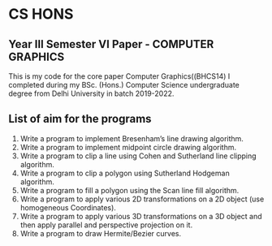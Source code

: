 # CS HONS

## Year III Semester VI Paper - COMPUTER GRAPHICS

This is my code for the core paper Computer Graphics((BHCS14) I completed during my BSc. (Hons.) Computer Science undergraduate degree from Delhi University in batch 2019-2022.

## List of aim for the programs

1. Write a program to implement Bresenham’s line drawing algorithm.
2. Write a program to implement midpoint circle drawing algorithm.
3. Write a program to clip a line using Cohen and Sutherland line clipping algorithm.
4. Write a program to clip a polygon using Sutherland Hodgeman algorithm.
5. Write a program to fill a polygon using the Scan line fill algorithm.
6. Write a program to apply various 2D transformations on a 2D object (use homogeneous Coordinates).
7. Write a program to apply various 3D transformations on a 3D object and then apply parallel and perspective projection on it.
8. Write a program to draw Hermite/Bezier curves.
